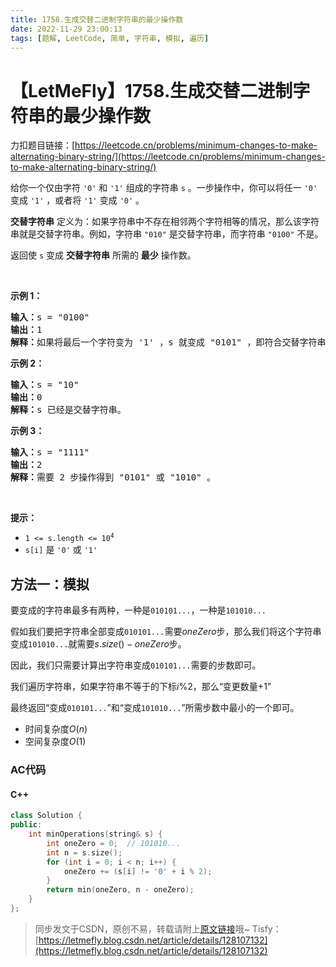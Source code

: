 ```yaml
---
title: 1758.生成交替二进制字符串的最少操作数
date: 2022-11-29 23:00:13
tags: [题解, LeetCode, 简单, 字符串, 模拟, 遍历]
---
```


# 【LetMeFly】1758.生成交替二进制字符串的最少操作数

力扣题目链接：[https://leetcode.cn/problems/minimum-changes-to-make-alternating-binary-string/](https://leetcode.cn/problems/minimum-changes-to-make-alternating-binary-string/)

<p>给你一个仅由字符 <code>'0'</code> 和 <code>'1'</code> 组成的字符串 <code>s</code> 。一步操作中，你可以将任一 <code>'0'</code> 变成 <code>'1'</code> ，或者将 <code>'1'</code> 变成 <code>'0'</code> 。</p>

<p><strong>交替字符串</strong> 定义为：如果字符串中不存在相邻两个字符相等的情况，那么该字符串就是交替字符串。例如，字符串 <code>"010"</code> 是交替字符串，而字符串 <code>"0100"</code> 不是。</p>

<p>返回使 <code>s</code> 变成 <strong>交替字符串</strong> 所需的 <strong>最少</strong> 操作数。</p>

<p> </p>

<p><strong>示例 1：</strong></p>

<pre><strong>输入：</strong>s = "0100"
<strong>输出：</strong>1
<strong>解释：</strong>如果将最后一个字符变为 '1' ，s 就变成 "0101" ，即符合交替字符串定义。
</pre>

<p><strong>示例 2：</strong></p>

<pre><strong>输入：</strong>s = "10"
<strong>输出：</strong>0
<strong>解释：</strong>s 已经是交替字符串。
</pre>

<p><strong>示例 3：</strong></p>

<pre><strong>输入：</strong>s = "1111"
<strong>输出：</strong>2
<strong>解释：</strong>需要 2 步操作得到 "0101" 或 "1010" 。
</pre>

<p> </p>

<p><strong>提示：</strong></p>

<ul>
	<li><code>1 &lt;= s.length &lt;= 10<sup>4</sup></code></li>
	<li><code>s[i]</code> 是 <code>'0'</code> 或 <code>'1'</code></li>
</ul>


    
## 方法一：模拟

要变成的字符串最多有两种，一种是```010101...```，一种是```101010...```

假如我们要把字符串全部变成```010101...```需要$oneZero$步，那么我们将这个字符串变成```101010...```就需要$s.size() - oneZero$步。

因此，我们只需要计算出字符串变成```010101...```需要的步数即可。

我们遍历字符串，如果字符串不等于的下标$i \% 2$，那么“变更数量+1”

最终返回“变成```010101...```”和“变成```101010...```”所需步数中最小的一个即可。

+ 时间复杂度$O(n)$
+ 空间复杂度$O(1)$

### AC代码

#### C++

```cpp
class Solution {
public:
    int minOperations(string& s) {
        int oneZero = 0;  // 101010...
        int n = s.size();
        for (int i = 0; i < n; i++) {
            oneZero += (s[i] != '0' + i % 2);
        }
        return min(oneZero, n - oneZero);
    }
};
```

> 同步发文于CSDN，原创不易，转载请附上[原文链接](https://blog.letmefly.xyz/2022/11/29/LeetCode%201758.%E7%94%9F%E6%88%90%E4%BA%A4%E6%9B%BF%E4%BA%8C%E8%BF%9B%E5%88%B6%E5%AD%97%E7%AC%A6%E4%B8%B2%E7%9A%84%E6%9C%80%E5%B0%91%E6%93%8D%E4%BD%9C%E6%95%B0/)哦~
> Tisfy：[https://letmefly.blog.csdn.net/article/details/128107132](https://letmefly.blog.csdn.net/article/details/128107132)
